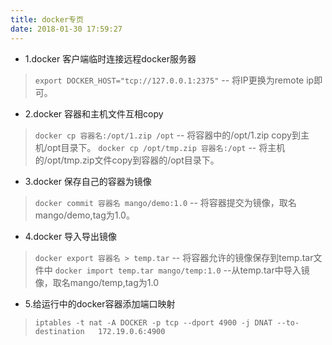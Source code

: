 ```yaml
---
title: docker专页
date: 2018-01-30 17:59:27
---
```


* 1.docker 客户端临时连接远程docker服务器
> `export DOCKER_HOST="tcp://127.0.0.1:2375"` --  将IP更换为remote ip即可。

* 2.docker 容器和主机文件互相copy
> `docker cp 容器名:/opt/1.zip /opt` -- 将容器中的/opt/1.zip copy到主机/opt目录下。
 `docker cp /opt/tmp.zip 容器名:/opt` -- 将主机的/opt/tmp.zip文件copy到容器的/opt目录下。

* 3.docker 保存自己的容器为镜像
> `docker commit 容器名 mango/demo:1.0` -- 将容器提交为镜像，取名mango/demo,tag为1.0。

* 4.docker 导入导出镜像
> `docker export 容器名 > temp.tar` -- 将容器允许的镜像保存到temp.tar文件中
  `docker import temp.tar mango/temp:1.0` --从temp.tar中导入镜像，取名mango/temp,tag为1.0

* 5.给运行中的docker容器添加端口映射
> `iptables -t nat -A DOCKER -p tcp --dport 4900 -j DNAT --to-destination 	172.19.0.6:4900` 